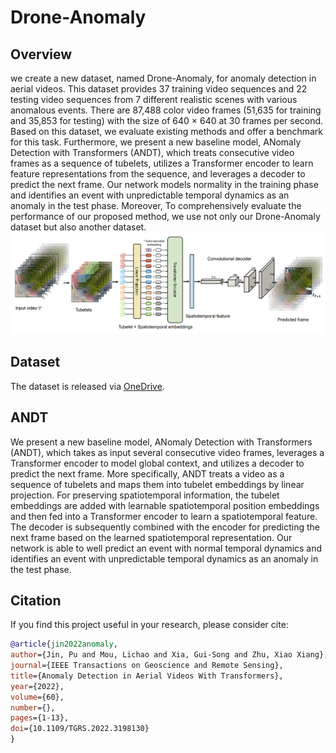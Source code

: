 # Drone-Anomaly

## Overview
we create a new dataset, named Drone-Anomaly, for anomaly detection in aerial videos. This dataset provides 37 training video sequences and 22 testing video sequences from 7 different realistic scenes with various anomalous events. There are 87,488 color video frames (51,635 for training and 35,853 for testing) with the size of 640 × 640 at 30 frames per second. Based on this dataset, we evaluate existing methods and offer a benchmark for this task. Furthermore, we present a new baseline model, ANomaly Detection with Transformers (ANDT), which treats consecutive video frames as a sequence of tubelets, utilizes a Transformer encoder to learn feature representations from the sequence, and leverages a decoder to predict the next frame. Our network models normality in the training phase and identifies an event with unpredictable temporal dynamics as an anomaly in the test phase. Moreover, To comprehensively evaluate the performance of our proposed method, we use not only our Drone-Anomaly dataset but also another dataset.
![avatar](overview_ANDT.png)

## Dataset

The dataset is released via [OneDrive](https://tumde-my.sharepoint.com/:f:/g/personal/pu_jin_tum_de/Ev3iDxiXkopCsDtwg6Y5g7kBrwluGcAGS5AI9q1WFqiAew?e=D8LzfE).


## ANDT
We present a new baseline model, ANomaly Detection with Transformers (ANDT), which takes as input several consecutive video frames, leverages a Transformer encoder to model global context, and utilizes a decoder to predict the next frame. More specifically, ANDT treats a video as a sequence of tubelets and maps them into tubelet embeddings by linear projection. For preserving spatiotemporal information, the tubelet embeddings are added with learnable spatiotemporal position embeddings and then fed into a Transformer encoder to learn a spatiotemporal feature. The decoder is subsequently combined with the encoder for predicting the next frame based on the learned spatiotemporal representation. Our network is able to well predict an event with normal temporal dynamics and identifies an event with unpredictable temporal dynamics as an anomaly in the test phase.

## Citation

If you find this project useful in your research, please consider cite:

```BibTeX
@article{jin2022anomaly,  
author={Jin, Pu and Mou, Lichao and Xia, Gui-Song and Zhu, Xiao Xiang},  
journal={IEEE Transactions on Geoscience and Remote Sensing},   
title={Anomaly Detection in Aerial Videos With Transformers},   
year={2022},  
volume={60},  
number={},  
pages={1-13},  
doi={10.1109/TGRS.2022.3198130}
}
```
